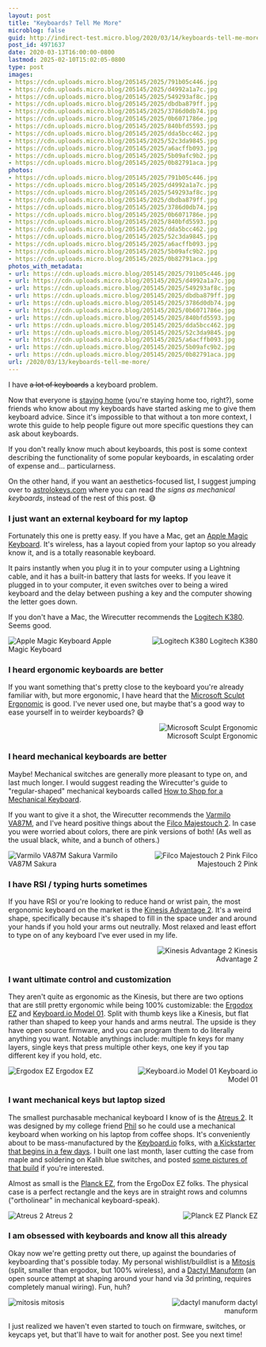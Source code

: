 ```yaml
---
layout: post
title: "Keyboards? Tell Me More"
microblog: false
guid: http://indirect-test.micro.blog/2020/03/14/keyboards-tell-me-more/
post_id: 4971637
date: 2020-03-13T16:00:00-0800
lastmod: 2025-02-10T15:02:05-0800
type: post
images:
- https://cdn.uploads.micro.blog/205145/2025/791b05c446.jpg
- https://cdn.uploads.micro.blog/205145/2025/d4992a1a7c.jpg
- https://cdn.uploads.micro.blog/205145/2025/549293af8c.jpg
- https://cdn.uploads.micro.blog/205145/2025/dbdba879ff.jpg
- https://cdn.uploads.micro.blog/205145/2025/3786d0db74.jpg
- https://cdn.uploads.micro.blog/205145/2025/0b6071786e.jpg
- https://cdn.uploads.micro.blog/205145/2025/840bfd5593.jpg
- https://cdn.uploads.micro.blog/205145/2025/dda5bcc462.jpg
- https://cdn.uploads.micro.blog/205145/2025/52c3da9845.jpg
- https://cdn.uploads.micro.blog/205145/2025/a6acffb093.jpg
- https://cdn.uploads.micro.blog/205145/2025/5b09afc9b2.jpg
- https://cdn.uploads.micro.blog/205145/2025/0b82791aca.jpg
photos:
- https://cdn.uploads.micro.blog/205145/2025/791b05c446.jpg
- https://cdn.uploads.micro.blog/205145/2025/d4992a1a7c.jpg
- https://cdn.uploads.micro.blog/205145/2025/549293af8c.jpg
- https://cdn.uploads.micro.blog/205145/2025/dbdba879ff.jpg
- https://cdn.uploads.micro.blog/205145/2025/3786d0db74.jpg
- https://cdn.uploads.micro.blog/205145/2025/0b6071786e.jpg
- https://cdn.uploads.micro.blog/205145/2025/840bfd5593.jpg
- https://cdn.uploads.micro.blog/205145/2025/dda5bcc462.jpg
- https://cdn.uploads.micro.blog/205145/2025/52c3da9845.jpg
- https://cdn.uploads.micro.blog/205145/2025/a6acffb093.jpg
- https://cdn.uploads.micro.blog/205145/2025/5b09afc9b2.jpg
- https://cdn.uploads.micro.blog/205145/2025/0b82791aca.jpg
photos_with_metadata:
- url: https://cdn.uploads.micro.blog/205145/2025/791b05c446.jpg
- url: https://cdn.uploads.micro.blog/205145/2025/d4992a1a7c.jpg
- url: https://cdn.uploads.micro.blog/205145/2025/549293af8c.jpg
- url: https://cdn.uploads.micro.blog/205145/2025/dbdba879ff.jpg
- url: https://cdn.uploads.micro.blog/205145/2025/3786d0db74.jpg
- url: https://cdn.uploads.micro.blog/205145/2025/0b6071786e.jpg
- url: https://cdn.uploads.micro.blog/205145/2025/840bfd5593.jpg
- url: https://cdn.uploads.micro.blog/205145/2025/dda5bcc462.jpg
- url: https://cdn.uploads.micro.blog/205145/2025/52c3da9845.jpg
- url: https://cdn.uploads.micro.blog/205145/2025/a6acffb093.jpg
- url: https://cdn.uploads.micro.blog/205145/2025/5b09afc9b2.jpg
- url: https://cdn.uploads.micro.blog/205145/2025/0b82791aca.jpg
url: /2020/03/13/keyboards-tell-me-more/
---
```

I have <strike>a lot of keyboards</strike> a keyboard problem.

Now that everyone is [staying home](https://aphyr.com/posts/350-stay-home) (you're staying home too, right?), some friends who know about my keyboards have started asking me to give them keyboard advice. Since it's impossible to that without a ton more context, I wrote this guide to help people figure out more specific questions they can ask about keyboards. 

If you don't really know much about keyboards, this post is some context describing the functionality of some popular keyboards, in escalating order of expense and... particularness.

On the other hand, if you want an aesthetics-focused list, I suggest jumping over to [astrolokeys.com](http://astrolokeys.com) where you can read *the signs as mechanical keyboards*, instead of the rest of this post. 😅

### I just want an external keyboard for my laptop

Fortunately this one is pretty easy. If you have a Mac, get an [Apple Magic Keyboard](https://www.apple.com/shop/product/MLA22LL/A/magic-keyboard-us-english). It's wireless, has a layout copied from your laptop so you already know it, and is a totally reasonable keyboard.

 It pairs instantly when you plug it in to your computer using a Lightning cable, and it has a built-in battery that lasts for weeks. If you leave it plugged in to your computer, it even switches over to being a wired keyboard and the delay between pushing a key and the computer showing the letter goes down.

If you don't have a Mac, the Wirecutter recommends the [Logitech K380](https://www.amazon.com/dp/B0148NPH9I). Seems good.

<div style="width: 48%; float: left;">
  <img alt="Apple Magic Keyboard" src="https://indirect-test.micro.blog/uploads/2025/791b05c446.jpg">
  Apple Magic Keyboard
</div>

<div style="width: 48%; float: right; text-align: right;">
  <img alt="Logitech K380" src="https://indirect-test.micro.blog/uploads/2025/d4992a1a7c.jpg">
  Logitech K380
</div>
<div style="clear: both"></div>

### I heard ergonomic keyboards are better

If you want something that's pretty close to the keyboard you're already familiar with, but more ergonomic, I have heard that the [Microsoft Sculpt Ergonomic](https://www.microsoft.com/accessories/en-us/products/keyboards/sculpt-ergonomic-desktop/l5v-00001)  is good. I've never used one, but maybe that's a good way to ease yourself in to weirder keyboards? 😅

<div style="width: 48%; float: right; text-align: right;">
  <img alt="Microsoft Sculpt Ergonomic" src="https://indirect-test.micro.blog/uploads/2025/549293af8c.jpg">
  Microsoft Sculpt Ergonomic
</div>
<div style="clear: both"></div>

### I heard mechanical keyboards are better

Maybe! Mechanical switches are generally more pleasant to type on, and last much longer. I would suggest reading the Wirecutter's guide to "regular-shaped" mechanical keyboards called [How to Shop for a Mechanical Keyboard](https://thewirecutter.com/blog/how-to-shop-for-a-mechanical-keyboard/).

If you want to give it a shot, the Wirecutter recommends the [Varmilo VA87M](https://mechanicalkeyboards.com/shop/index.php?l=product_list&c=324), and I've heard positive things about the [Filco Majestouch 2](https://mechanicalkeyboards.com/shop/index.php?l=product_list&c=341). In case you were worried about colors, there are pink versions of both! (As well as the usual black, white, and a bunch of others.)

<div style="width: 48%; float: left;">
  <img alt="Varmilo VA87M Sakura" src="https://indirect-test.micro.blog/uploads/2025/dbdba879ff.jpg">
  Varmilo VA87M Sakura
</div>

<div style="width: 48%; float: right; text-align: right;">
  <img alt="Filco Majestouch 2 Pink" src="https://indirect-test.micro.blog/uploads/2025/3786d0db74.jpg">
  Filco Majestouch 2 Pink
</div>
<div style="clear: both"></div>

### I have RSI / typing hurts sometimes

If you have RSI or you're looking to reduce hand or wrist pain, the most ergonomic keyboard on the market is the [Kinesis Advantage 2](https://kinesis-ergo.com/shop/advantage2/). It's a weird shape, specifically because it's shaped to fill in the space under and around your hands if you hold your arms out neutrally. Most relaxed and least effort to type on of any keyboard I've ever used in my life.

<div style="width: 48%; float: right; text-align: right;">
  <img alt="Kinesis Advantage 2" src="https://indirect-test.micro.blog/uploads/2025/0b6071786e.jpg">
  Kinesis Advantage 2
</div>
<div style="clear: both"></div>

### I want ultimate control and customization

They aren't quite as ergonomic as the Kinesis, but there are two options that are still pretty ergonomic while being 100% customizable: the [Ergodox EZ](https://ergodox-ez.com/) and [Keyboard.io Model 01](http://keyboard.io/). Split with thumb keys like a Kinesis, but flat rather than shaped to keep your hands and arms neutral. The upside is they have open source firmware, and you can program them to do literally anything you want. Notable anythings include: multiple fn keys for many layers, single keys that press multiple other keys, one key if you tap different key if you hold, etc.

<div style="width: 48%; float: left;">
  <img alt="Ergodox EZ" src="https://indirect-test.micro.blog/uploads/2025/840bfd5593.jpg">
  Ergodox EZ
</div>

<div style="width: 48%; float: right; text-align: right;">
  <img alt="Keyboard.io Model 01" src="https://indirect-test.micro.blog/uploads/2025/dda5bcc462.jpg">
  Keyboard.io Model 01
</div>
<div style="clear: both"></div>

### I want mechanical keys but laptop sized

The smallest purchasable mechanical keyboard I know of is the [Atreus 2](https://atreus.technomancy.us). It was designed by my college friend [Phil](http://technomancy.us) so he could use a mechanical keyboard when working on his laptop from coffee shops. It's conveniently about to be mass-manufactured by the [Keyboard.io](http://keyboard.io/) folks, with [a Kickstarter that begins in a few days](https://www.kickstarter.com/projects/keyboardio/atreus). I built one last month, laser cutting the case from maple and soldering on Kalih blue switches, and posted [some pictures of that build](/2020/03/15/built-an-atreus-2/) if you're interested.

Almost as small is the [Planck EZ](https://ergodox-ez.com/pages/planck), from the ErgoDox EZ folks. The physical case is a perfect rectangle and the keys are in straight rows and columns ("ortholinear" in mechanical keyboard-speak).

<div style="width: 48%; float: left;">
  <img alt="Atreus 2" src="https://indirect-test.micro.blog/uploads/2025/52c3da9845.jpg">
  Atreus 2
</div>

<div style="width: 48%; float: right; text-align: right;">
  <img alt="Planck EZ" src="https://indirect-test.micro.blog/uploads/2025/a6acffb093.jpg">
  Planck EZ
</div>
<div style="clear: both"></div>

### I am obsessed with keyboards and know all this already

Okay now we're getting pretty out there, up against the boundaries of keyboarding that's possible today. My personal wishlist/buildlist is a [Mitosis](https://www.reddit.com/r/MechanicalKeyboards/comments/66588f/wireless_split_qmk_mitosis/) (split, smaller than ergodox, but 100% wireless), and a [Dactyl Manuform](https://github.com/20lives/Dactyl-Manuform/blob/devel/README.md) (an open source attempt at shaping around your hand via 3d printing, requires completely manual wiring). Fun, huh?

<div style="width: 48%; float: left;">
  <img alt="mitosis" src="https://indirect-test.micro.blog/uploads/2025/5b09afc9b2.jpg">
  mitosis
</div>

<div style="width: 48%; float: right; text-align: right;">
  <img alt="dactyl manuform" src="https://indirect-test.micro.blog/uploads/2025/0b82791aca.jpg">
  dactyl manuform
</div>
<div style="clear: both"></div>

I just realized we haven't even started to touch on firmware, switches, or keycaps yet, but that'll have to wait for another post. See you next time!
